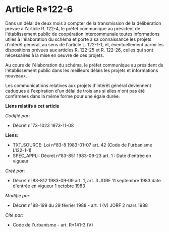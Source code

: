 # Article R*122-6

Dans un délai de deux mois à compter de la transmission de la délibération prévue à l'article R. 122-4, le préfet communique
au président de l'établissement public de coopération intercommunale toutes informations utiles à l'élaboration du schéma et
porte à sa connaissance les projets d'intérêt général, au sens de l'article L. 122-1-1, et, éventuellement parmi les
dispositions prévues aux articles R. 122-25 et R. 122-26, celles qui sont nécessaires à la mise en oeuvre de ces projets.

Au cours de l'élaboration du schéma, le préfet communique au président de l'établissement public dans les meilleurs délais
les projets et informations nouveaux.

Les communications relatives aux projets d'intérêt général deviennent caduques à l'expiration d'un délai de trois ans si
elles n'ont pas été confirmées dans la même forme pour une égale durée.

**Liens relatifs à cet article**

_Codifié par_:

  - Décret n°73-1023 1973-11-08

**Liens**:

  - TXT_SOURCE: Loi n°83-8 1983-01-07 art. 42 (Code de l'urbanisme L122-1-1)
  - SPEC_APPLI: Décret n°83-851 1983-09-23 art. 1 : Date d'entrée en vigueur

_Créé par_:

  - Décret n°83-812 1983-09-09 art. 1, art. 3 JORF 11 septembre 1983 date d'entrée en vigueur  1 octobre 1983

_Modifié par_:

  - Décret n°88-199 du 29 février 1988 - art. 1 (V) JORF 2 mars 1988

_Cité par_:

  - Code de l'urbanisme - art. R*141-3 (V)
